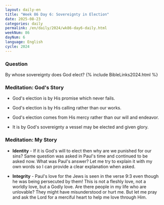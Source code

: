 ```yaml
---
layout: daily-en
title: "Week 86 Day 6: Sovereignty in Election"
date: 2025-08-23
categories: daily
permalink: /en/daily/2024/wk86-day6-daily.html
weekNum: 86
dayNum: 6
language: English
cycle: 2024
---
```

### Question     
By whose sovereignty does God elect?
{% include BibleLinks2024.html %} 

### Meditation: God's Story   
+ God's election is by His promise which never fails. 

+ God's election is by His calling rather than our works. 

+ God's election comes from His mercy rather than our will and endeavor. 

+ It is by God's sovereignty a vessel may be elected and given glory. 

### Meditation: My Story   
+ **Identity** - If it is God's will to elect then why are we punished for our sins? Same question was asked in Paul's time and continued to be asked now. What was Paul's answer? Let me try to explain it with my own words so I can provide a clear explanation when asked. 

+ **Integrity** - Paul's love for the Jews is seen in the verse 9:3 even though he was being persecuted by them! This is not a fleshly love, not a worldly love, but a Godly love. Are there people in my life who are unlovable? They might have misunderstood or hurt me. But let me pray and ask the Lord for a merciful heart to help me love through Him. 
